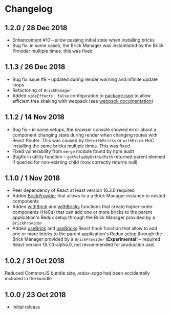 # Changelog

## 1.2.0 / 28 Dec 2018

* Enhancement #10 – allow passing initial state when installing bricks
* Bug fix: in some cases, the Brick Manager was instantiated by the Brick Provider multiple times, this was fixed

## 1.1.3 / 26 Dec 2018

* Bug fix issue #8 – updated during render warning and infinite update loops
* Refactoring of `BrickManager`
* Added `sideEffects: false` configuration to [package.json](package.json) to allow efficient tree shaking with
  webpack (see [webpack documentation](https://webpack.js.org/guides/tree-shaking/#mark-the-file-as-side-effect-free))

## 1.1.2 / 14 Nov 2018

* Bug fix – in some setups, the browser console showed error about a component changing state during render when 
  changing routes with React Router. This was caused by the `withBricks` or `withBrick` HoC installing the same
  bricks multiple times. This was fixed.
* Fixed vulnerability from `merge` module found by npm audit
* Bugfix in utility function – `getValueByDottedPath` returned parent element if queried for non-existing child 
  (now correctly returns null)

## 1.1.0 / 1 Nov 2018

* Peer dependency of React at least version 16.3.0 required
* Added [BrickProvider](src/BrickProvider.js) that allows to a a Brick Manager instance to nested components
* Added [withBrick](src/withBrick.js) and [withBricks](src/withBricks.js) functions that create higher-order
  components (HoCs) that can add one or more bricks to the parent application's Redux setup through the
  Brick Manager provided by a `BrickProvider`
* Added [useBrick](src/useBrick.js) and [useBricks](src/useBricks.js) React hook function that allow to add one
  or more bricks to the parent application's Redux setup through the Brick Manager provided by a `BrickProvider`
  (**Experimental!** – required React version 16.7.0-alpha.0, not recommended for production use)

## 1.0.2 / 31 Oct 2018

Reduced CommonJS bundle size, _redux-saga_ had been accidentally included in the bundle

## 1.0.0 / 23 Oct 2018

* Initial release 

